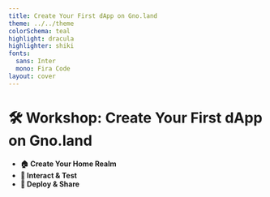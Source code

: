 ```yaml
---
title: Create Your First dApp on Gno.land
theme: ../../theme
colorSchema: teal
highlight: dracula
highlighter: shiki
fonts:
  sans: Inter
  mono: Fira Code
layout: cover
---
```


# 🛠️ Workshop: Create Your First dApp on Gno.land

- **🏠 Create Your Home Realm**
- **🧪 Interact & Test** 
- **🚀 Deploy & Share**


<!--
Welcome to this workshop where you'll learn to build your first Home Realm on Gno.land.
We'll cover everything from setup to deployment and testing.
-->
